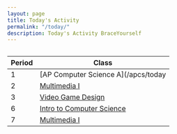 ```yaml
---
layout: page
title: Today's Activity
permalink: "/today/"
description: Today's Activity BraceYourself
---
```



<div class="section" markdown="1">

<h2 id="date"></h2>

<div class="class-table" markdown="1">

| Period | Class                                    |
|--------|------------------------------------------|
| 1      | [AP Computer Science A](/apcs/today      |
| 2      | [Multimedia I](/mm1/today)               |
| 3      | [Video Game Design](/game_design/today)  |
| 6      | [Intro to Computer Science](/intro_cs/today)|
| 7      | [Multimedia I](/mm1/today)               |


</div>

<!--
[Exit Form](https://docs.google.com/a/dcsdk12.org/forms/d/12pt-Aagatoci-g7UnAkfPKtoRXBcFVJpKKAUR71bN-g/viewform)
-->

<script src="/public/js/today.js"></script>